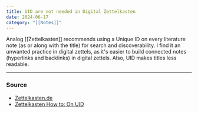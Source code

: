 ```yaml
---
title: UID are not needed in Digital Zettelkasten
date: 2024-06-17
category: "[[Notes]]"
---
```

Analog [[Zettelkasten]] recommends using a Unique ID on every literature note (as or along with the title) for search and discoverability. I find it an unwanted practice in digital zettels, as it's easier to build connected notes (hyperlinks and backlinks) in digital zettels. Also, UID makes titles less readable. 

---
### Source
- [Zettelkasten.de](https://forum.zettelkasten.de/discussion/1039/why-are-uid-necessary-used)
- [Zettelkasten How to: On UID](https://zettelkasten.de/introduction/#the-unique-identifier)